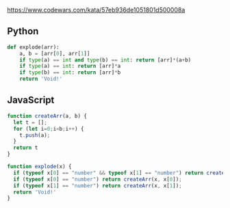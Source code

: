 https://www.codewars.com/kata/57eb936de1051801d500008a

## Python
```python
def explode(arr):
    a, b = [arr[0], arr[1]]
    if type(a) == int and type(b) == int: return [arr]*(a+b)
    if type(a) == int: return [arr]*a
    if type(b) == int: return [arr]*b
    return 'Void!'
```

## JavaScript
```js
function createArr(a, b) {
  let t = [];
  for (let i=0;i<b;i++) {
    t.push(a);
  }
  return t
}

function explode(x) {
  if (typeof x[0] == "number" && typeof x[1] == "number") return createArr(x, x[0]+x[1]);
  if (typeof x[0] == "number") return createArr(x, x[0]);
  if (typeof x[1] == "number") return createArr(x, x[1]);
  return 'Void!'
}
```